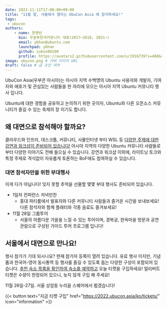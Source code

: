 ```yaml
---
date: 2022-11-11T17:00:00+09:00
title: "11월 말, 서울에서 열리는 UbuCon Asia 에 참석하세요!"
tags:
 - ubucon
authors:
    - name: 한영빈
      bio: 우분투한국커뮤니티 대표(2017~2018, 2021~)
      email: ybhan@ubuntu.com
      launchpad: ybhan
      github: sukso96100
      profile: https://avatars2.githubusercontent.com/u/1916739?s=460&v=4
image: ubucon.png # 커버 이미지 URL
draft: false # 글 초안 여부
---
```


UbuCon Asia(우부콘 아시아)는 아시아 지역 수백명의 Ubuntu 사용자와 개발자, 기여자와 애호가 및 관심있는 사람들을 한 자리에 모으는 아시아 지역 Ubuntu 커뮤니티 행사 입니다.

Ubuntu에 대한 경험을 공유하고 논의하기 위한 곳이자, Ubuntu와 다른 오픈소스 커뮤니티가 즐길 수 있는 축제의 장 이기도 합니다.

## 왜 대면으로 참석해야 할까요?
클라우드와 인프라, 데스크톱, 커뮤니티, 사물인터넷 부터 WSL 등 [다양한 주제에 대한 강연과 워크샵이 준비되어 있습니다!](https://2022.ubucon.asia/ko/sessions/) 아시아 지역의 다양한 Ubuntu 커뮤니티 사람들로부터 다양한 이야기도 전해 들으실 수 있습니다. 강연과 워크샵 이외에, 라이트닝 토크와 특정 주제로 격식없이 자유롭게 토론하는 BoF에도 참여하실 수 있습니다.

### 대면 참석자만을 위한 부대행사
이게 다가 아닙니다! 잊지 못할 추억을 선물할 몇몇 부대 행사도 준비되어 있습니다.

- 1일차 컨퍼런스 저녁만찬
  - 홍대 파티룸에서 발표자와 다른 커뮤니티 사람들과 즐거운 시간을 보내보세요! 다른 참석자와 함께 플래터와 각종 음료도 즐겨보세요!
- 11월 28일 그룹투어
  - 서울의 아름다운 가을을 느낄 수 있는 투어이며, 경복궁, 한옥마을 방문과 공연 관람으로 구성된 가이드 투어 프로그램 입니다!

## 서울에서 대면으로 만나요!
행사 참가가 기대 되시나요? 현재 참가자 등록이 열려 있습니다. 유료 행사 이지만, 기념품과 한국어-영어 동시통역 등 행사를 즐길 수 있도록 돕는 다양한 구성이 포함되어 있습니다.
[추천 숙소 목록을 확인하여 숙소를 예약하고](https://2022.ubucon.asia/ko/venue-and-travel/accommodations/) 오늘 티켓을 구입하세요! 얼리버트 티켓은 수량이 한정되어 있으니, 늦지 않게 구입 해 주세요!

11월 26일-27일. 서울 상암동 누리꿈 스퀘어에서 뵙겠습니다!

{{< button text="지금 티켓 구입" href="https://2022.ubucon.asia/ko/tickets/" icon="information" >}}

